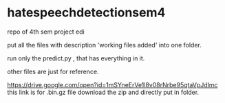 # hatespeechdetectionsem4
repo of 4th sem project edi

put all the files with description 'working files added' into one folder.

run only the predict.py , that has everything in it.

other files are just for reference.

https://drive.google.com/open?id=1mSYneErVe1l8v08rNrbe95qtaVpJdlmc
this link is for .bin.gz file download the zip and directly put in folder.
